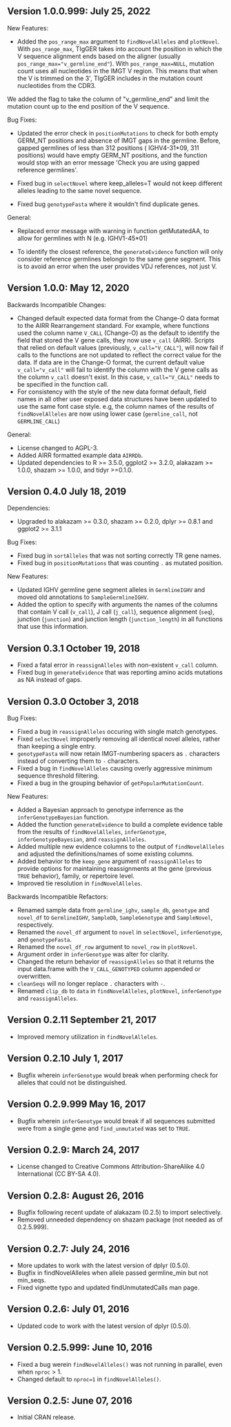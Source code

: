 Version 1.0.0.999:  July 25, 2022
-------------------------------------------------------------------------------

New Features:

+ Added the `pos_range_max` argument to `findNovelAlleles` and `plotNovel`. With
  `pos_range_max`, TIgGER takes into account the position in which the V sequence
   alignment ends based on the aligner (usually `pos_range_max="v_germline_end"`). 
   With `pos_range_max=NULL`, mutation count uses all nucleotides in the IMGT V 
   region. This means that when the V is trimmed on the 3', TIgGER includes in 
   the mutation count nucleotides from the CDR3.

We added the flag to take the column of "v_germline_end" and limit the mutation count up to the end position of the V sequence.

Bug Fixes:

+ Updated the error check in `positionMutations` to check for both empty GERM_NT 
  positions and absence of IMGT gaps in the germline. Before, gapped germlines 
  of less than 312 positions ( IGHV4-31*09, 311 positions) would have empty 
  GERM_NT positions, and the function would stop with an error message
  'Check you are using gapped reference germlines'.
  
+ Fixed bug in `selectNovel` where keep_alleles=T would not keep different alleles 
  leading to the same novel sequence.
 
+ Fixed bug `genotypeFasta` where it wouldn't find duplicate genes.
  
General:

+ Replaced error message with warning in function getMutatedAA, to allow for
  germlines with N (e.g. IGHV1-45*01)
  
+ To identify the closest reference, the `generateEvidence` function will only
  consider reference germlines belongin to the same gene segment. This is to
  avoid an error when the user provides VDJ references, not just V.

Version 1.0.0:  May 12, 2020
-------------------------------------------------------------------------------

Backwards Incompatible Changes:

+ Changed default expected data format from the Change-O data format to the
  AIRR Rearrangement standard. For example, where functions used the column 
  name `V_CALL` (Change-O) as the default to identify the field that stored 
  the V gene calls, they now use `v_call` (AIRR). Scripts that relied on 
  default values (previously, `v_call="V_CALL"`), will now fail if calls to the 
  functions are not updated to reflect the correct value for the data. If data 
  are in the Change-O format, the current default value `v_call="v_call"` will 
  fail to identify the column with the V gene calls as the column `v_call` 
  doesn't exist. In this case, `v_call="V_CALL"` needs to be specified in 
  the function call.
+ For consistency with the style of the new data format default, field names in
  all other user exposed data structures have been updated to use the same font 
  case style. e.g, the column names of the results of `findNovelAlleles` are now 
  using lower case (`germline_call`, not `GERMLINE_CALL`)

General:

+ License changed to AGPL-3.
+ Added AIRR formatted example data `AIRRDb`.
+ Updated dependencies to R >= 3.5.0, ggplot2 >= 3.2.0, alakazam >= 1.0.0,
  shazam >= 1.0.0, and tidyr >=0.1.0.


Version 0.4.0 July 18, 2019
-------------------------------------------------------------------------------

Dependencies:

+ Upgraded to alakazam >= 0.3.0, shazam >= 0.2.0, dplyr >= 0.8.1 and ggplot2 >= 3.1.1

Bug Fixes:

+ Fixed bug in `sortAlleles` that was not sorting correctly TR gene names.
+ Fixed bug in `positionMutations` that was counting `.` as mutated position.

New Features:

+ Updated IGHV germline gene segment alleles in `GermlineIGHV` and moved
  old annotations to `SampleGermlineIGHV`.
+ Added the option to specify with arguments the names of the columns that
  contain V call (`v_call`), J call (`j_call`), sequence alignment (`seq`),
  junction (`junction`) and junction length (`junction_length`) in all functions
  that use this information.


Version 0.3.1 October 19, 2018
-------------------------------------------------------------------------------

+ Fixed a fatal error in `reassignAlleles` with non-existent `v_call` column.
+ Fixed bug in `generateEvidence` that was reporting amino acids mutations as 
  NA instead of gaps.
  
  
Version 0.3.0 October 3, 2018
-------------------------------------------------------------------------------

Bug Fixes:

+ Fixed a bug in `reassignAlleles` occuring with single match genotypes.
+ Fixed `selectNovel` improperly removing all identical novel alleles, rather 
  than keeping a single entry.
+ `genotypeFasta` will now retain IMGT-numbering spacers as `.` characters
  instead of converting them to `-` characters.
+ Fixed a bug in `findNovelAlleles` causing overly aggressive minimum sequence 
  threshold filtering.
+ Fixed a bug in the grouping behavior of `getPopularMutationCount`.
  
New Features:

+ Added a Bayesian approach to genotype inferrence as the 
  `inferGenotypeBayesian` function.
+ Added the function `generateEvidence` to build a complete evidence table
  from the results of `findNovelAlleles`, `inferGenotype`, 
  `inferGenotypeBayesian`, and `reassignAlleles`.
+ Added multiple new evidence columns to the output of `findNovelAlleles`
  and adjusted the definitions/names of some existing columns.
+ Added behavior to the `keep_gene` argument of `reassignAlleles` to provide
  options for maintaining reassignments at the gene (previous `TRUE` behavior), 
  family, or repertoire level.
+ Improved tie resolution in `findNovelAlleles`.
  
Backwards Incompatible Refactors:

+ Renamed sample data from `germline_ighv`, `sample_db`, `genotype` and 
  `novel_df` to `GermlineIGHV`, `SampleDb`, `SampleGenotype` and `SampleNovel`,
  respectively.
+ Renamed the `novel_df` argument to `novel` in `selectNovel`, `inferGenotype`,
  and `genotypeFasta`.
+ Renamed the `novel_df_row` argument to `novel_row` in `plotNovel`.
+ Argument order in `inferGenotype` was alter for clarity.
+ Changed the return behavior of `reassignAlleles` so that it returns the 
  input data.frame with the `V_CALL_GENOTYPED` column appended or overwritten.
+ `cleanSeqs` will no longer replace `.` characters with `-`.
+ Renamed `clip_db` to `data` in `findNovelAlleles`, `plotNovel`, 
  `inferGenotype` and `reassignAlleles`.


Version 0.2.11 September 21, 2017
-------------------------------------------------------------------------------

+ Improved memory utilization in `findNovelAlleles`.

  
Version 0.2.10 July 1, 2017
-------------------------------------------------------------------------------

+ Bugfix wherein `inferGenotype` would break when performing check for alleles
  that could not be distinguished.


Version 0.2.9.999 May 16, 2017
-------------------------------------------------------------------------------

+ Bugfix wherein `inferGenotype` would break if all sequences submitted were
  from a single gene and `find_unmutated` was set to `TRUE`.


Version 0.2.9: March 24, 2017
-------------------------------------------------------------------------------

+ License changed to Creative Commons Attribution-ShareAlike 4.0 International
(CC BY-SA 4.0).


Version 0.2.8: August 26, 2016
-------------------------------------------------------------------------------

+ Bugfix following recent update of alakazam (0.2.5) to import selectively.
+ Removed unneeded dependency on shazam package (not needed as of 0.2.5.999).


Version 0.2.7:  July 24, 2016
-------------------------------------------------------------------------------

+ More updates to work with the latest version of dplyr (0.5.0).
+ Bugfix in findNovelAlleles when allele passed germline_min but not min_seqs.
+ Fixed vignette typo and updated findUnmutatedCalls man page.


Version 0.2.6:  July 01, 2016
-------------------------------------------------------------------------------

+ Updated code to work with the latest version of dplyr (0.5.0).


Version 0.2.5.999:  June 10, 2016
-------------------------------------------------------------------------------

+ Fixed a bug werein `findNovelAlleles()` was not running in parallel, even 
  when `nproc` > 1.
+ Changed default to `nproc=1` in `findNovelAlleles()`.

Version 0.2.5:  June 07, 2016
-------------------------------------------------------------------------------

+ Initial CRAN release.
